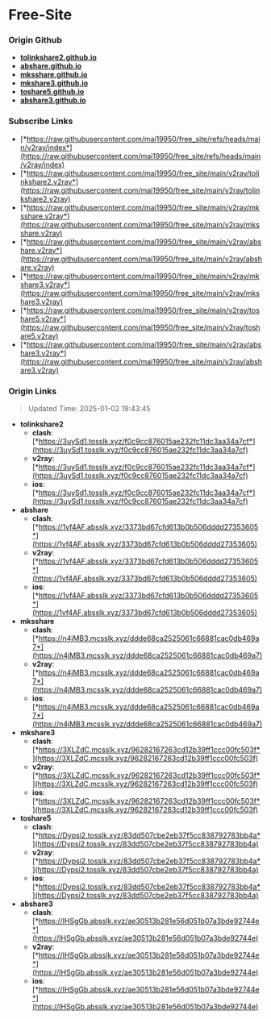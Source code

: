 # Free-Site

### Origin Github

- [**tolinkshare2.github.io**](https://github.com/tolinkshare2/tolinkshare2.github.io)
- [**abshare.github.io**](https://github.com/abshare/abshare.github.io)
- [**mksshare.github.io**](https://github.com/mksshare/mksshare.github.io)
- [**mkshare3.github.io**](https://github.com/mkshare3/mkshare3.github.io)
- [**toshare5.github.io**](https://github.com/toshare5/toshare5.github.io)
- [**abshare3.github.io**](https://github.com/abshare3/abshare3.github.io)

### Subscribe Links

- [*https://raw.githubusercontent.com/mai19950/free_site/refs/heads/main/v2ray/index*](https://raw.githubusercontent.com/mai19950/free_site/refs/heads/main/v2ray/index)
- [*https://raw.githubusercontent.com/mai19950/free_site/main/v2ray/tolinkshare2.v2ray*](https://raw.githubusercontent.com/mai19950/free_site/main/v2ray/tolinkshare2.v2ray)
- [*https://raw.githubusercontent.com/mai19950/free_site/main/v2ray/mksshare.v2ray*](https://raw.githubusercontent.com/mai19950/free_site/main/v2ray/mksshare.v2ray)
- [*https://raw.githubusercontent.com/mai19950/free_site/main/v2ray/abshare.v2ray*](https://raw.githubusercontent.com/mai19950/free_site/main/v2ray/abshare.v2ray)
- [*https://raw.githubusercontent.com/mai19950/free_site/main/v2ray/mkshare3.v2ray*](https://raw.githubusercontent.com/mai19950/free_site/main/v2ray/mkshare3.v2ray)
- [*https://raw.githubusercontent.com/mai19950/free_site/main/v2ray/toshare5.v2ray*](https://raw.githubusercontent.com/mai19950/free_site/main/v2ray/toshare5.v2ray)
- [*https://raw.githubusercontent.com/mai19950/free_site/main/v2ray/abshare3.v2ray*](https://raw.githubusercontent.com/mai19950/free_site/main/v2ray/abshare3.v2ray)

### Origin Links

> Updated Time: 2025-01-02 19:43:45

- **tolinkshare2**
  - **clash**: [*https://3uySd1.tosslk.xyz/f0c9cc876015ae232fc11dc3aa34a7cf*](https://3uySd1.tosslk.xyz/f0c9cc876015ae232fc11dc3aa34a7cf)
  - **v2ray**: [*https://3uySd1.tosslk.xyz/f0c9cc876015ae232fc11dc3aa34a7cf*](https://3uySd1.tosslk.xyz/f0c9cc876015ae232fc11dc3aa34a7cf)
  - **ios**: [*https://3uySd1.tosslk.xyz/f0c9cc876015ae232fc11dc3aa34a7cf*](https://3uySd1.tosslk.xyz/f0c9cc876015ae232fc11dc3aa34a7cf)
- **abshare**
  - **clash**: [*https://1vf4AF.absslk.xyz/3373bd67cfd613b0b506dddd27353605*](https://1vf4AF.absslk.xyz/3373bd67cfd613b0b506dddd27353605)
  - **v2ray**: [*https://1vf4AF.absslk.xyz/3373bd67cfd613b0b506dddd27353605*](https://1vf4AF.absslk.xyz/3373bd67cfd613b0b506dddd27353605)
  - **ios**: [*https://1vf4AF.absslk.xyz/3373bd67cfd613b0b506dddd27353605*](https://1vf4AF.absslk.xyz/3373bd67cfd613b0b506dddd27353605)
- **mksshare**
  - **clash**: [*https://n4jMB3.mcsslk.xyz/ddde68ca2525061c66881cac0db469a7*](https://n4jMB3.mcsslk.xyz/ddde68ca2525061c66881cac0db469a7)
  - **v2ray**: [*https://n4jMB3.mcsslk.xyz/ddde68ca2525061c66881cac0db469a7*](https://n4jMB3.mcsslk.xyz/ddde68ca2525061c66881cac0db469a7)
  - **ios**: [*https://n4jMB3.mcsslk.xyz/ddde68ca2525061c66881cac0db469a7*](https://n4jMB3.mcsslk.xyz/ddde68ca2525061c66881cac0db469a7)
- **mkshare3**
  - **clash**: [*https://3XLZdC.mcsslk.xyz/96282167263cd12b39ff1ccc00fc503f*](https://3XLZdC.mcsslk.xyz/96282167263cd12b39ff1ccc00fc503f)
  - **v2ray**: [*https://3XLZdC.mcsslk.xyz/96282167263cd12b39ff1ccc00fc503f*](https://3XLZdC.mcsslk.xyz/96282167263cd12b39ff1ccc00fc503f)
  - **ios**: [*https://3XLZdC.mcsslk.xyz/96282167263cd12b39ff1ccc00fc503f*](https://3XLZdC.mcsslk.xyz/96282167263cd12b39ff1ccc00fc503f)
- **toshare5**
  - **clash**: [*https://Dypsi2.tosslk.xyz/83dd507cbe2eb37f5cc838792783bb4a*](https://Dypsi2.tosslk.xyz/83dd507cbe2eb37f5cc838792783bb4a)
  - **v2ray**: [*https://Dypsi2.tosslk.xyz/83dd507cbe2eb37f5cc838792783bb4a*](https://Dypsi2.tosslk.xyz/83dd507cbe2eb37f5cc838792783bb4a)
  - **ios**: [*https://Dypsi2.tosslk.xyz/83dd507cbe2eb37f5cc838792783bb4a*](https://Dypsi2.tosslk.xyz/83dd507cbe2eb37f5cc838792783bb4a)
- **abshare3**
  - **clash**: [*https://IHSgGb.absslk.xyz/ae30513b281e56d051b07a3bde92744e*](https://IHSgGb.absslk.xyz/ae30513b281e56d051b07a3bde92744e)
  - **v2ray**: [*https://IHSgGb.absslk.xyz/ae30513b281e56d051b07a3bde92744e*](https://IHSgGb.absslk.xyz/ae30513b281e56d051b07a3bde92744e)
  - **ios**: [*https://IHSgGb.absslk.xyz/ae30513b281e56d051b07a3bde92744e*](https://IHSgGb.absslk.xyz/ae30513b281e56d051b07a3bde92744e)
